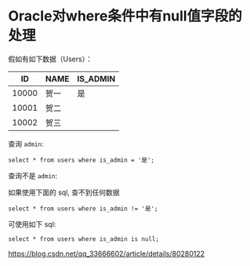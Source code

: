# Oracle对where条件中有null值字段的处理

假如有如下数据（Users）：

| ID    | NAME | IS_ADMIN |
| ----- | ---- | -------- |
| 10000 | 贺一 | 是       |
| 10001 | 贺二 |          |
| 10002 | 贺三 |          |



查询 `admin`:

```
select * from users where is_admin = '是';
```

查询不是 `admin`:

如果使用下面的 sql, 查不到任何数据

```
select * from users where is_admin != '是';
```

可使用如下 sql:

```
select * from users where is_admin is null;
```



https://blog.csdn.net/qq_33666602/article/details/80280122